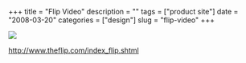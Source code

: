+++
title = "Flip Video"
description = ""
tags = ["product site"]
date = "2008-03-20"
categories = ["design"]
slug = "flip-video"
+++


 

  <div id="screens-thumbs" class="clearfix">
    <div class="txt-center" id="design-submission"><a href="http://www.theflip.com/index_flip.shtml"><img id='bluga-thumbnail-801' class='bluga-thumbnail large' src='//konigi.com/media/bluga/
wt47f277909e242_0.jpg'/></a></div>  
  </div>   
<p><a href="http://www.theflip.com/index_flip.shtml">http://www.theflip.com/index_flip.shtml</a></p>




